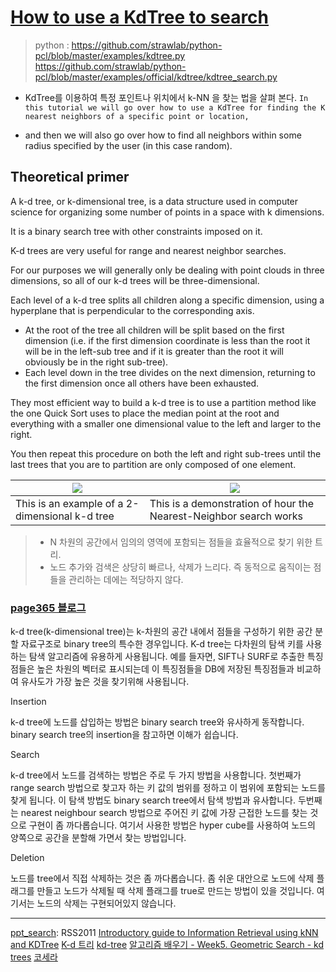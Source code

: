 # [How to use a KdTree to search](http://pointclouds.org/documentation/tutorials/kdtree_search.php#kdtree-search)

> python : https://github.com/strawlab/python-pcl/blob/master/examples/kdtree.py
> https://github.com/strawlab/python-pcl/blob/master/examples/official/kdtree/kdtree_search.py

- KdTree를 이용하여 특정 포인트나 위치에서 k-NN 을 찾는 법을 살펴 본다. `In this tutorial we will go over how to use a KdTree for finding the K nearest neighbors of a specific point or location, `

- and then we will also go over how to find all neighbors within some radius specified by the user (in this case random).

## Theoretical primer

A k-d tree, or k-dimensional tree, is a data structure used in computer science for organizing some number of points in a space with k dimensions. 

It is a binary search tree with other constraints imposed on it. 

K-d trees are very useful for range and nearest neighbor searches. 

For our purposes we will generally only be dealing with point clouds in three dimensions, so all of our k-d trees will be three-dimensional. 

Each level of a k-d tree splits all children along a specific dimension, using a hyperplane that is perpendicular to the corresponding axis. 
- At the root of the tree all children will be split based on the first dimension (i.e. if the first dimension coordinate is less than the root it will be in the left-sub tree and if it is greater than the root it will obviously be in the right sub-tree). 
- Each level down in the tree divides on the next dimension, returning to the first dimension once all others have been exhausted. 

They most efficient way to build a k-d tree is to use a partition method like the one Quick Sort uses to place the median point at the root and everything with a smaller one dimensional value to the left and larger to the right. 

You then repeat this procedure on both the left and right sub-trees until the last trees that you are to partition are only composed of one element.


|![](http://pointclouds.org/documentation/tutorials/_images/2d_kdtree.png)|![](http://pointclouds.org/documentation/tutorials/_images/nn_kdtree.gif)|
|-|-|
|This is an example of a 2-dimensional k-d tree|This is a demonstration of hour the Nearest-Neighbor search works|

> - N 차원의 공간에서 임의의 영역에 포함되는 점들을 효율적으로 찾기 위한 트리.
> - 노드 추가와 검색은 상당히 빠르나, 삭제가 느리다. 즉 동적으로 움직이는 점들을 관리하는 데에는 적당하지 않다.

### [page365 블로그](http://blog.daum.net/pg365/140)

k-d tree(k-dimensional tree)는 k-차원의 공간 내에서 점들을 구성하기 위한 공간 분할 자료구조로 binary tree의 특수한 경우입니다. K-d tree는 다차원의 탐색 키를 사용하는 탐색 알고리즘에 유용하게 사용됩니다. 예를 들자면, SIFT나 SURF로 추출한 특징점들은 높은 차원의 벡터로 표시되는데 이 특징점들을 DB에 저장된 특징점들과 비교하여 유사도가 가장 높은 것을 찾기위해 사용됩니다.

 

Insertion

k-d tree에 노드를 삽입하는 방법은 binary search tree와 유사하게 동작합니다. binary search tree의 insertion을 참고하면 이해가 쉽습니다.

 

Search

k-d tree에서 노드를 검색하는 방법은 주로 두 가지 방법을 사용합니다. 첫번째가 range search 방법으로 찾고자 하는 키 값의 범위를 정하고 이 범위에 포함되는 노드를 찾게 됩니다. 이 탐색 방법도 binary search tree에서 탐색 방법과 유사합니다. 두번째는 nearest neighbour search 방법으로 주어진 키 값에 가장 근접한 노드를 찾는 것으로 구현이 좀 까다롭습니다. 여기서 사용한 방법은 hyper cube를 사용하여 노드의 양쪽으로 공간을 분할해 가면서 찾는 방법입니다.

 

Deletion

노드를 tree에서 직접 삭제하는 것은 좀 까다롭습니다.  좀 쉬운 대안으로 노드에 삭제 플래그를 만들고 노드가 삭제될 때 삭제 플래그를 true로 만드는 방법이 있을 것입니다. 여기서는 노드의 삭제는 구현되어있지 않습니다.






---

[ppt_search](http://www.pointclouds.org/assets/rss2011/06_search.pdf): RSS2011
[Introductory guide to Information Retrieval using kNN and KDTree](https://www.analyticsvidhya.com/blog/2017/11/information-retrieval-using-kdtree/)
[K-d 트리](http://3dmpengines.tistory.com/1352)
[kd-tree](http://www.snisni.net/98)
[알고리즘 배우기 - Week5. Geometric Search - kd trees](http://algs4.tistory.com/68)
[코세라](https://ko.coursera.org/lecture/ml-clustering-and-retrieval/kd-tree-representation-S0gfp)

